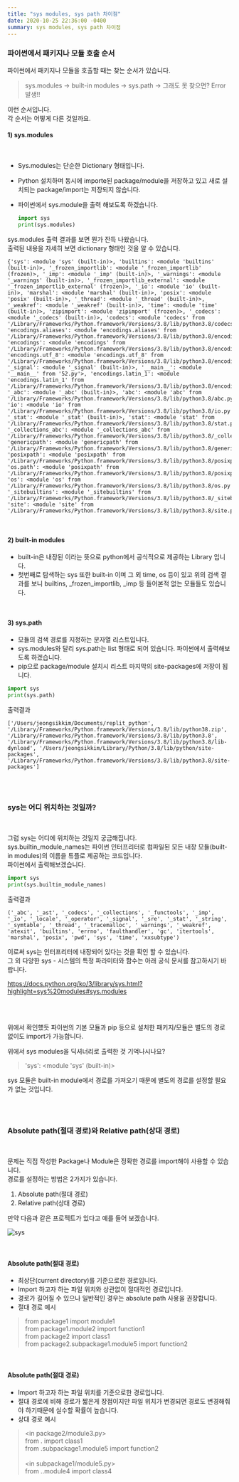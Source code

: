 ```yaml
---
title: "sys modules, sys path 차이점"
date: 2020-10-25 22:36:00 -0400
summary: sys modules, sys path 차이점
---
```


### 파이썬에서 패키지나 모듈 호출 순서

파이썬에서 패키지나 모듈을 호출할 때는 찾는 순서가 있습니다.

> sys.modules -> built-in modules -> sys.path -> 그래도 못 찾으면? Error 발생!!

이런 순서입니다.  
각 순서는 어떻게 다른 것일까요.



#### 1) sys.modules

<br>

- Sys.modules는 단순한 Dictionary 형태입니다.
- Python 설치하며 동시에 importe된 package/module을 저장하고 있고 새로 설치되는 package/import는 저장되지 않습니다.
- 파이썬에서 sys.module을 출력 해보도록 하겠습니다.

  ```python
  import sys
  print(sys.modules)
  ```


sys.modules 출력 결과를 보면 뭔가 잔득 나왔습니다.  
출력된 내용을 자세히 보면 dictionary 형태인 것을 알 수 있습니다.

```
{'sys': <module 'sys' (built-in)>, 'builtins': <module 'builtins' (built-in)>, '_frozen_importlib': <module '_frozen_importlib' (frozen)>, '_imp': <module '_imp' (built-in)>, '_warnings': <module '_warnings' (built-in)>, '_frozen_importlib_external': <module '_frozen_importlib_external' (frozen)>, '_io': <module 'io' (built-in)>, 'marshal': <module 'marshal' (built-in)>, 'posix': <module 'posix' (built-in)>, '_thread': <module '_thread' (built-in)>, '_weakref': <module '_weakref' (built-in)>, 'time': <module 'time' (built-in)>, 'zipimport': <module 'zipimport' (frozen)>, '_codecs': <module '_codecs' (built-in)>, 'codecs': <module 'codecs' from '/Library/Frameworks/Python.framework/Versions/3.8/lib/python3.8/codecs.py'>, 'encodings.aliases': <module 'encodings.aliases' from '/Library/Frameworks/Python.framework/Versions/3.8/lib/python3.8/encodings/aliases.py'>, 'encodings': <module 'encodings' from '/Library/Frameworks/Python.framework/Versions/3.8/lib/python3.8/encodings/__init__.py'>, 'encodings.utf_8': <module 'encodings.utf_8' from '/Library/Frameworks/Python.framework/Versions/3.8/lib/python3.8/encodings/utf_8.py'>, '_signal': <module '_signal' (built-in)>, '__main__': <module '__main__' from '52.py'>, 'encodings.latin_1': <module 'encodings.latin_1' from '/Library/Frameworks/Python.framework/Versions/3.8/lib/python3.8/encodings/latin_1.py'>, '_abc': <module '_abc' (built-in)>, 'abc': <module 'abc' from '/Library/Frameworks/Python.framework/Versions/3.8/lib/python3.8/abc.py'>, 'io': <module 'io' from '/Library/Frameworks/Python.framework/Versions/3.8/lib/python3.8/io.py'>, '_stat': <module '_stat' (built-in)>, 'stat': <module 'stat' from '/Library/Frameworks/Python.framework/Versions/3.8/lib/python3.8/stat.py'>, '_collections_abc': <module '_collections_abc' from '/Library/Frameworks/Python.framework/Versions/3.8/lib/python3.8/_collections_abc.py'>, 'genericpath': <module 'genericpath' from '/Library/Frameworks/Python.framework/Versions/3.8/lib/python3.8/genericpath.py'>, 'posixpath': <module 'posixpath' from '/Library/Frameworks/Python.framework/Versions/3.8/lib/python3.8/posixpath.py'>, 'os.path': <module 'posixpath' from '/Library/Frameworks/Python.framework/Versions/3.8/lib/python3.8/posixpath.py'>, 'os': <module 'os' from '/Library/Frameworks/Python.framework/Versions/3.8/lib/python3.8/os.py'>, '_sitebuiltins': <module '_sitebuiltins' from '/Library/Frameworks/Python.framework/Versions/3.8/lib/python3.8/_sitebuiltins.py'>, 'site': <module 'site' from '/Library/Frameworks/Python.framework/Versions/3.8/lib/python3.8/site.py'>}
```

<br>

#### 2) built-in modules

- built-in은 내장된 이라는 뜻으로 python에서 공식적으로 제공하는 Library 입니다.
- 첫번째로 탐색하는 sys 또한 built-in 이며 그 외 time, os 등이 있고 위의 검색 결과를 보니 builtins, _frozen_importlib, _imp 등 들어본적 없는 모듈들도 있습니다.

<br>

#### 3) sys.path

- 모듈의 검색 경로를 지정하는 문자열 리스트입니다.
- sys.modules와 달리 sys.path는 list 형태로 되어 있습니다. 파이썬에서 출력해보도록 하겠습니다.
- pip으로 package/module 설치시 리스트 마지막의 site-packages에 저장이 됩니다.

```python
import sys
print(sys.path)
```



출력결과

```
['/Users/jeongsikkim/Documents/replit_python', '/Library/Frameworks/Python.framework/Versions/3.8/lib/python38.zip', '/Library/Frameworks/Python.framework/Versions/3.8/lib/python3.8', '/Library/Frameworks/Python.framework/Versions/3.8/lib/python3.8/lib-dynload', '/Users/jeongsikkim/Library/Python/3.8/lib/python/site-packages', '/Library/Frameworks/Python.framework/Versions/3.8/lib/python3.8/site-packages']
```



<br>

<br>


### sys는 어디 위치하는 것일까?  
<br>

그럼 sys는 어디에 위치하는 것일지 궁금해집니다.  
sys.builtin_module_names는 파이썬 인터프리터로 컴파일된 모든 내장 모듈(built-in modules)의 이름을 튜플로 제공하는 코드입니다.  
파이썬에서 출력해보겠습니다.

```python
import sys
print(sys.builtin_module_names)
```

출력결과

```
('_abc', '_ast', '_codecs', '_collections', '_functools', '_imp', '_io', '_locale', '_operator', '_signal', '_sre', '_stat', '_string', '_symtable', '_thread', '_tracemalloc', '_warnings', '_weakref', 'atexit', 'builtins', 'errno', 'faulthandler', 'gc', 'itertools', 'marshal', 'posix', 'pwd', 'sys', 'time', 'xxsubtype')
```

이로써 sys는 인터프리터에 내장되어 있다는 것을 확인 할 수 있습니다.  
그 외 다양한 sys - 시스템의 특정 파라미터와 함수는 아래 공식 문서를 참고하시기 바랍니다.

https://docs.python.org/ko/3/library/sys.html?highlight=sys%20modules#sys.modules

<br>

<br>

위에서 확인헀듯 파이썬의 기본 모듈과 pip 등으로 설치한 패키지/모듈은 별도의 경로 없이도 import가 가능합니다.

위에서 sys modules을 딕셔너리로 출력한 것 기억나시나요?

> 'sys': <module 'sys' (built-in)>

sys 모듈은 built-in module에서 경로를 가져오기 때문에 별도의 경로를 설정할 필요가 없는 것입니다.


<br>
<br>

### Absolute path(절대 경로)와 Relative path(상대 경로)

<br>

문제는 직접 작성한 Package나 Module은 정확한 경로를 import해야 사용할 수 있습니다.  
경로를 설정하는 방법은 2가지가 있습니다.

1. Absolute path(절대 경로)
2. Relative path(상대 경로)

만약 다음과 같은 프로젝트가 있다고 예를 들어 보겠습니다.

![sys](../img/2020-10-26/sys1.png)

<br>

#### Absolute path(절대 경로)

- 최상단(current directory)를 기준으로한 경로입니다.
- Import 하고자 하는 파일 위치와 상관없이 절대적인 경로입니다.
- 경로가 길어질 수 있으나 일반적인 경우는 absolute path 사용을 권장합니다.
- 절대 경로 예시

> from package1 import module1   
> from package1.module2 import function1   
> from package2 import class1   
> from package2.subpackage1.module5 import function2  

<br>

#### Absolute path(절대 경로)

- Import 하고자 하는 파일 위치를 기준으로한 경로입니다.
- 절대 경로에 비해 경로가 짧은게 장점이지만 파일 위치가 변경되면 경로도 변경해줘야 하기때문에 실수할 확률이 높습니다.
- 상대 경로 예시

> <in package2/module3.py>  
> from . import class1   
> from .subpackage1.module5 import function2  
><br>
> <in subpackage1/module5.py>  
> from ..module4 import class4
